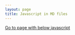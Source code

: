 ```yaml
---
layout: page
title: Javascript in MD files
---
```

[Go to page with below javascript](https://tikal86.github.io/javascript.html)
        <div id="text"></div>
        <script>
            document.getElementById("text").innerHTML = "Text added by JavaScript code";
        </script>
